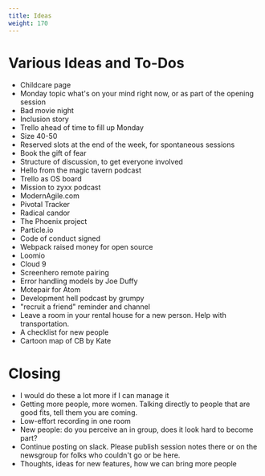 ```yaml
---
title: Ideas
weight: 170
---
```


# Various Ideas and To-Dos

- Childcare page
- Monday topic what's on your mind right now, or as part of the opening session
- Bad movie night
- Inclusion story
- Trello ahead of time to fill up Monday
- Size 40-50
- Reserved slots at the end of the week, for spontaneous sessions
- Book the gift of fear
- Structure of discussion, to get everyone involved
- Hello from the magic tavern podcast
- Trello as OS board
- Mission to zyxx podcast
- ModernAgile.com
- Pivotal Tracker
- Radical candor
- The Phoenix project
- Particle.io
- Code of conduct signed
- Webpack raised money for open source
- Loomio
- Cloud 9
- Screenhero remote pairing
- Error handling models by Joe Duffy
- Motepair for Atom
- Development hell podcast by grumpy
- "recruit a friend" reminder and channel
- Leave a room in your rental house for a new person. Help with transportation.
- A checklist for new people
- Cartoon map of CB by Kate

# Closing
- I would do these a lot more if I can manage it
- Getting more people, more women. Talking directly to people that are good fits, tell them you are coming.
- Low-effort recording in one room
- New people: do you perceive an in group, does it look hard to become part?
- Continue posting on slack. Please publish session notes there or on the newsgroup for folks who couldn't go or be here.
- Thoughts, ideas for new features, how we can bring more people

